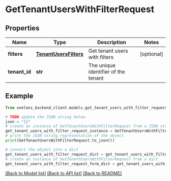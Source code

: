 # GetTenantUsersWithFilterRequest


## Properties

Name | Type | Description | Notes
------------ | ------------- | ------------- | -------------
**filters** | [**TenantUsersFilters**](TenantUsersFilters.md) | Get tenant users with filters | [optional] 
**tenant_id** | **str** | The unique identifier of the tenant | 

## Example

```python
from onelens_backend_client.models.get_tenant_users_with_filter_request import GetTenantUsersWithFilterRequest

# TODO update the JSON string below
json = "{}"
# create an instance of GetTenantUsersWithFilterRequest from a JSON string
get_tenant_users_with_filter_request_instance = GetTenantUsersWithFilterRequest.from_json(json)
# print the JSON string representation of the object
print(GetTenantUsersWithFilterRequest.to_json())

# convert the object into a dict
get_tenant_users_with_filter_request_dict = get_tenant_users_with_filter_request_instance.to_dict()
# create an instance of GetTenantUsersWithFilterRequest from a dict
get_tenant_users_with_filter_request_form_dict = get_tenant_users_with_filter_request.from_dict(get_tenant_users_with_filter_request_dict)
```
[[Back to Model list]](../README.md#documentation-for-models) [[Back to API list]](../README.md#documentation-for-api-endpoints) [[Back to README]](../README.md)


